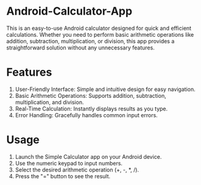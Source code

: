 # Android-Calculator-App
This is an easy-to-use Android calculator designed for quick and efficient calculations. Whether you need to perform basic arithmetic operations like addition, subtraction, multiplication, or division, this app provides a straightforward solution without any unnecessary features.

# Features
1. User-Friendly Interface: Simple and intuitive design for easy navigation.
2. Basic Arithmetic Operations: Supports addition, subtraction, multiplication, and division.
3. Real-Time Calculation: Instantly displays results as you type.
4. Error Handling: Gracefully handles common input errors.

# Usage

1. Launch the Simple Calculator app on your Android device.
2. Use the numeric keypad to input numbers.
3. Select the desired arithmetic operation (+, -, *, /).
4. Press the "=" button to see the result.

